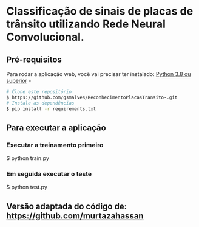 # Classificação de sinais de placas de trânsito utilizando Rede Neural Convolucional.
## Pré-requisitos

Para rodar a aplicação web, você vai precisar ter instalado:
[Python 3.8 ou superior](https://www.python.org/downloads/) - 


```bash
# Clone este repositório
$ https://github.com/gsmalves/ReconhecimentoPlacasTransito-.git
# Instale as dependências
$ pip install -r requirements.txt
```
## Para executar a aplicação

### Executar a treinamento primeiro
$ python train.py

### Em seguida executar o teste
$ python test.py


## Versão adaptada do código de: https://github.com/murtazahassan
